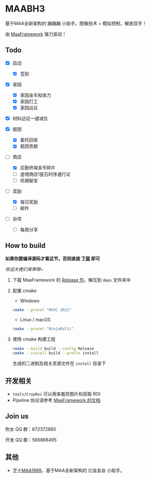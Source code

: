 # MAABH3

基于MAA全新架构的 蹦蹦蹦 小助手。图像技术 + 模拟控制，解放双手！

由 [MaaFramework](https://github.com/MaaAssistantArknights/MaaFramework) 强力驱动！

## Todo

* [x] 启动
  * [x] 签到

* [x] 家园
  * [x] 家园金币和体力
  * [x] 家园打工
  * [x] 家园远征

* [x] 材料远征一键减负

* [x] 舰团
  * [x] 委托回收
  * [x] 舰团贡献

* [ ] 商店
  * [x] 后勤终端金币碎片
  * [ ] 虚境商店1星石时序通行证
  * [ ] 吼姆秘宝

* [ ] 奖励
  * [x] 每日奖励
  * [ ] 邮件

* [ ] 杂项
  * [ ] 每周分享

## How to build

**如果你要编译源码才看这节，否则直接 [下载](https://github.com/MaaAssistantArknights/MAABH3/releases) 即可**

_欢迎大佬们来带带~_

1. 下载 MaaFramework 的 [Release 包](https://github.com/MaaAssistantArknights/MaaFramework/releases)，解压到 `deps` 文件夹中
2. 配置 cmake

    - Windows  

    ```bash
    cmake --preset "MSVC 2022"
    ```

    - Linux / macOS

    ```bash
    cmake --preset "NinjaMulti"
    ```

3. 使用 cmake 构建工程  

    ```bash
    cmake --build build --config Release
    cmake --install build --prefix install
    ```

    生成的二进制及相关资源文件在 `install` 目录下

## 开发相关

- `tools/CropRoi` 可以用来裁剪图片和获取 ROI
- Pipeline 协议请参考 [MaaFramework 的文档](https://github.com/MaaAssistantArknights/MaaFramework/blob/main/docs/zh_cn/3.3-%E4%BB%BB%E5%8A%A1%E6%B5%81%E6%B0%B4%E7%BA%BF%E5%8D%8F%E8%AE%AE.md)

## Join us

吹水 QQ 群：672372860

开发 QQ 群：566868495

## 其他

* 芝士[MAA1999](https://github.com/MaaAssistantArknights/MAA1999)，基于MAA全新架构的 亿韭韭韭 小助手。